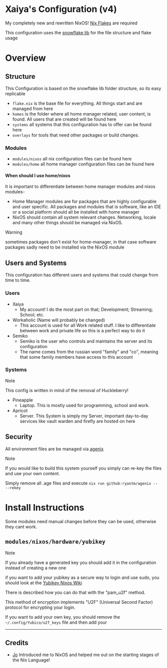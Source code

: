# Xaiya's Configuration (v4)
My completely new and rewritten NixOS! [Nix Flakes](https://nixos.wiki/wiki/Flakes) are required

This configuration uses the [snowflake lib](https://github.com/snowfallorg/lib) for the file structure and flake usage

# Overview
## Structure
This Configuration is based on the snowflake lib folder structure, so its easy replicable

- `flake.nix` is the base file for everything. All things start and are managed from here
- `homes` is the folder where all home manager related, user content, is found. All users that are created will be found here
- `systems` all systems that this configuration has to offer can be found here
- `overlays` for tools that need other packages or build changes.

### Modules
- `modules/nixos` all nix configuration files can be found here
- `modules/home` all home manager configuration files can be found here

#### When should I use home/nixos
It is important to differentiate between home manager modules and nixos modules-
- Home Manager modules are for packages that are highly configurable  and user specific. All packages and modules that is software, like an IDE or a social platform should all be installed with home manager
- NixOS should contain all system relevant changes. Networking, locale and many other things should be managed via NixOS.
> [!WARNING]
> sometimes packages don't exist for home-manager, in that case software packages sadly need to be installed via the NixOS module

## Users and Systems
This configuration has different users and systems that could change from time to time.

### Users
- Xaiya
  - My account! I do the most part on that; Development; Streaming; School; etc.
- Workaholic (Name will probably be changed)
  - This account is used for all Work related stuff. I like to differentiate between work and private life so this is a perfect way to do it
- Semiko
  - Semiko is the user who controls and maintains the server and its configuration
  - The name comes from the russian word "family" and "co", meaning that some family members have access to this account

### Systems

> [!NOTE]
> This config is written in mind of the removal of Huckleberry!

- Pineapple
  - Laptop. This is mostly used for programming, school and work.
- Apricot
  - Server. This System is simply my Server, important day-to-day services like vault warden and firefly are hosted on here

## Security
All environment files are be managed via [agenix](https://github.com/ryantm/agenix)

> [!Note]
> If you would like to build this system yourself you simply can re-key the files and use your own content.
>
> Simply remove all .age files and execute `nix run github:ryantm/agenix -- --rekey`

# Install Instructions
Some modules need manual changes before they can be used, otherwise they cant work.

## ``modules/nixos/hardware/yubikey``
> [!Note]
> If you already have a generated key you should add it in the configuration instead of creating a new one

if you want to add your yubikey as a secure way to login and use sudo, you should look at the [Yubikey Nixos Wiki](https://nixos.wiki/wiki/Yubikey#pam_u2f)

There is described how you can do that with the "pam_u2f" method.

This method of encryption implements "U2F" (Universal Second Factor) protocol for encrypting your login.

If you want to add your own key, you should remove the ``~/.config/Yubico/u2f_keys`` file and then add your 

---
## Credits
- [Jo](https://github.com/Jokiller230) Introduced me to NixOS and helped me out on the starting stages of the Nix Language!
